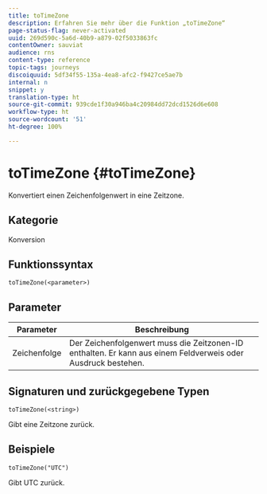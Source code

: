 ```yaml
---
title: toTimeZone
description: Erfahren Sie mehr über die Funktion „toTimeZone“
page-status-flag: never-activated
uuid: 269d590c-5a6d-40b9-a879-02f5033863fc
contentOwner: sauviat
audience: rns
content-type: reference
topic-tags: journeys
discoiquuid: 5df34f55-135a-4ea8-afc2-f9427ce5ae7b
internal: n
snippet: y
translation-type: ht
source-git-commit: 939cde1f30a946ba4c20984dd72dcd1526d6e608
workflow-type: ht
source-wordcount: '51'
ht-degree: 100%

---
```



# toTimeZone {#toTimeZone}

Konvertiert einen Zeichenfolgenwert in eine Zeitzone.

## Kategorie

Konversion

## Funktionssyntax

`toTimeZone(<parameter>)`

## Parameter

| Parameter | Beschreibung |
|--- |--- |
| Zeichenfolge | Der Zeichenfolgenwert muss die Zeitzonen-ID enthalten. Er kann aus einem Feldverweis oder Ausdruck bestehen. |

## Signaturen und zurückgegebene Typen

`toTimeZone(<string>)`

Gibt eine Zeitzone zurück.

## Beispiele

`toTimeZone("UTC")`

Gibt UTC zurück.
